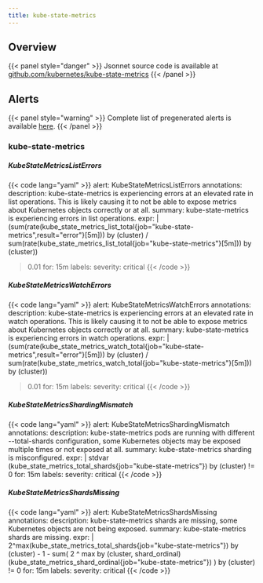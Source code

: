 ```yaml
---
title: kube-state-metrics
---
```


## Overview



{{< panel style="danger" >}}
Jsonnet source code is available at [github.com/kubernetes/kube-state-metrics](https://github.com/kubernetes/kube-state-metrics/tree/master/jsonnet/kube-state-metrics-mixin)
{{< /panel >}}

## Alerts

{{< panel style="warning" >}}
Complete list of pregenerated alerts is available [here](https://github.com/observeproject/sites/blob/main/assets/kube-state-metrics/alerts.yaml).
{{< /panel >}}

### kube-state-metrics

##### KubeStateMetricsListErrors

{{< code lang="yaml" >}}
alert: KubeStateMetricsListErrors
annotations:
  description: kube-state-metrics is experiencing errors at an elevated rate in list operations. This is likely causing it to not be able to expose metrics about Kubernetes objects correctly or at all.
  summary: kube-state-metrics is experiencing errors in list operations.
expr: |
  (sum(rate(kube_state_metrics_list_total{job="kube-state-metrics",result="error"}[5m])) by (cluster)
    /
  sum(rate(kube_state_metrics_list_total{job="kube-state-metrics"}[5m])) by (cluster))
  > 0.01
for: 15m
labels:
  severity: critical
{{< /code >}}
 
##### KubeStateMetricsWatchErrors

{{< code lang="yaml" >}}
alert: KubeStateMetricsWatchErrors
annotations:
  description: kube-state-metrics is experiencing errors at an elevated rate in watch operations. This is likely causing it to not be able to expose metrics about Kubernetes objects correctly or at all.
  summary: kube-state-metrics is experiencing errors in watch operations.
expr: |
  (sum(rate(kube_state_metrics_watch_total{job="kube-state-metrics",result="error"}[5m])) by (cluster)
    /
  sum(rate(kube_state_metrics_watch_total{job="kube-state-metrics"}[5m])) by (cluster))
  > 0.01
for: 15m
labels:
  severity: critical
{{< /code >}}
 
##### KubeStateMetricsShardingMismatch

{{< code lang="yaml" >}}
alert: KubeStateMetricsShardingMismatch
annotations:
  description: kube-state-metrics pods are running with different --total-shards configuration, some Kubernetes objects may be exposed multiple times or not exposed at all.
  summary: kube-state-metrics sharding is misconfigured.
expr: |
  stdvar (kube_state_metrics_total_shards{job="kube-state-metrics"}) by (cluster) != 0
for: 15m
labels:
  severity: critical
{{< /code >}}
 
##### KubeStateMetricsShardsMissing

{{< code lang="yaml" >}}
alert: KubeStateMetricsShardsMissing
annotations:
  description: kube-state-metrics shards are missing, some Kubernetes objects are not being exposed.
  summary: kube-state-metrics shards are missing.
expr: |
  2^max(kube_state_metrics_total_shards{job="kube-state-metrics"}) by (cluster) - 1
    -
  sum( 2 ^ max by (cluster, shard_ordinal) (kube_state_metrics_shard_ordinal{job="kube-state-metrics"}) ) by (cluster)
  != 0
for: 15m
labels:
  severity: critical
{{< /code >}}
 

